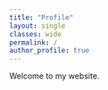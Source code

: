 ```yaml
---
title: "Profile"
layout: single
classes: wide
permalink: /
author_profile: true
---
```


Welcome to my website.
